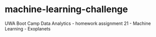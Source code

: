 # machine-learning-challenge
UWA Boot Camp Data Analytics - homework assignment 21 - Machine Learning - Exoplanets
